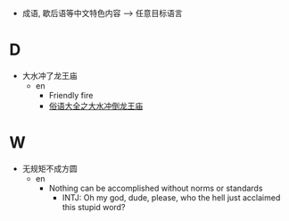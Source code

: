 - 成语, 歇后语等中文特色内容 --> 任意目标语言

# D
- 大水冲了龙王庙
  - en
    - Friendly fire
    - [俗语大全之大水冲倒龙王庙](http://www.wentidayi.com/changyong/993.shtml)

# W
- 无规矩不成方圆
  - en
    - Nothing can be accomplished without norms or standards
      - INTJ: Oh my god, dude, please, who the hell just acclaimed this stupid word?